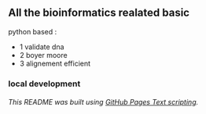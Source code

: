 ## All the bioinformatics realated basic
python based :
- 1 validate dna 
- 2 boyer moore
- 3 alignement efficient 
### local development 
###### This README was built using [GitHub Pages Text scripting](https://docs.github.com/en/github/writing-on-github/getting-started-with-writing-and-formatting-on-github/basic-writing-and-formatting-syntax#links).


